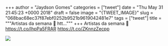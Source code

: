 
+++
author = "Jaydson Gomes"
categories = ["tweet"]
date = "Thu May 31 21:45:23 +0000 2018"
draft = false
image = "{TWEET_IMAGE}"
slug = "068bac68ec37f87ebf0252b9521b9619042481e7"
tags = ["tweet"]
title = """Artistas da semana 🤘
htt..."""
+++
Artistas da semana 🤘
https://t.co/lhpPa5FRAR https://t.co/ZKnnzZecpp

![](/images/tweet-media/1002305063493230594-Dejm2wsX0AA2UMD.jpg)